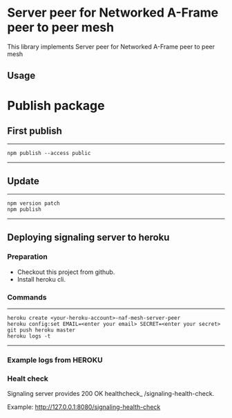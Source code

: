 # Server peer for Networked A-Frame peer to peer mesh

This library implements Server peer for Networked A-Frame peer to peer mesh

## Usage

# Publish package

## First publish

---
    npm publish --access public
---

## Update

---
    npm version patch
    npm publish
---

## Deploying signaling server to heroku

### Preparation 

* Checkout this project from github.
* Install heroku cli.

### Commands

---
    heroku create <your-heroku-account>-naf-mesh-server-peer
    heroku config:set EMAIL=<enter your email> SECRET=<enter your secret>
    git push heroku master
    heroku logs -t
---

### Example logs from HEROKU

### Healt check
Signaling server provides 200 OK healthcheck_ /signaling-health-check.

Example: http://127.0.0.1:8080/signaling-health-check

